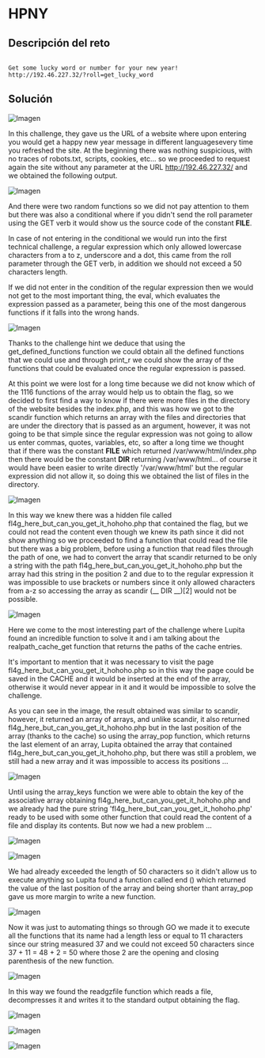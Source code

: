 # HPNY

## Descripción del reto

```

Get some lucky word or number for your new year!
http://192.46.227.32/?roll=get_lucky_word
```

## Solución

![Imagen](Images/01.png)

In this challenge, they gave us the URL of a website where upon entering you would get a happy new year message in different languages ​​every time you refreshed the site.
At the beginning there was nothing suspicious, with no traces of robots.txt, scripts, cookies, etc... so we proceeded to request again the site without any parameter at the URL http://192.46.227.32/ and we obtained the following output.

![Imagen](Images/02.png)

And there were two random functions so we did not pay attention to them but
there was also a conditional where if you didn't send the roll parameter using the GET verb
it would show us the source code of the constant __FILE__.

In case of not entering in the conditional we would run into the first technical challenge, a regular expression
which only allowed lowercase characters from a to z, underscore and a dot, this came from the roll parameter through the GET verb, in addition we should not exceed a 50 characters length.

If we did not enter in the condition of the regular expression then we would not get to the most important thing, the eval, which evaluates the expression passed as a parameter, being this one of the most dangerous functions if it falls into the wrong hands.

![Imagen](Images/03.png)

Thanks to the challenge hint we deduce that using the get_defined_functions function we could obtain all the defined functions that we could use and through print_r we could show the array of the functions that could be evaluated once the regular expression is passed.

At this point we were lost for a long time because we did not know which of the 1116 functions of the array would help us to obtain the flag, so we decided to first find a way to know if there were more files in the directory of the website besides the index.php, and this was how we got to the scandir function which returns an array with the files and directories that are under the directory that is passed as an argument, however, it was not going to be that simple since the regular expression was not going to allow us enter commas, quotes, variables, etc, so after a long time we thought that if there was the constant __FILE__ which returned /var/www/html/index.php then there would be the constant __DIR__ returning /var/www/html... of course it would have been easier to write directly '/var/www/html' but the regular expression did not allow it, so doing this we obtained the list of files in the directory.

![Imagen](Images/04.png)

In this way we knew there was a hidden file called fl4g_here_but_can_you_get_it_hohoho.php that contained the flag, but we could not read the content even though we knew its path since it did not show anything so we proceeded to find a function that could read the file but there was a big problem, before using a function that read files through the path of one, we had to convert the array that scandir returned to be only a string with the path fl4g_here_but_can_you_get_it_hohoho.php but the array had this string in the position 2 and due to to the regular expression it was impossible to use brackets or numbers since it only allowed characters from a-z so accessing the array as scandir (__ DIR __)[2] would not be possible.

![Imagen](Images/05.png)

Here we come to the most interesting part of the challenge where Lupita found an incredible function to solve it and i am talking about the realpath_cache_get function that returns the paths of the cache entries.

It's important to mention that it was necessary to visit the page fl4g_here_but_can_you_get_it_hohoho.php so in this way the page could be saved in the CACHE and it would be inserted at the end of the array, otherwise it would never appear in it and it would be impossible to solve the challenge.

As you can see in the image, the result obtained was similar to scandir, however, it returned an array of arrays, and unlike scandir, it also returned fl4g_here_but_can_you_get_it_hohoho.php but in the last position of the array (thanks to the cache) so using the array_pop function, which returns the last element of an array, Lupita obtained the array that contained fl4g_here_but_can_you_get_it_hohoho.php, but there was still a problem, we still had a new array and it was impossible to access its positions ...

![Imagen](Images/06.png)

Until using the array_keys function we were able to obtain the key of the associative array obtaining fl4g_here_but_can_you_get_it_hohoho.php and we already had the pure string 'fl4g_here_but_can_you_get_it_hohoho.php' ready to be used with some other function that could read the content of a file and display its contents. 
But now we had a new problem ...

![Imagen](Images/07.png)

![Imagen](Images/08.png)

We had already exceeded the length of 50 characters so it didn't allow us to execute anything so Lupita found a function called end () which returned the value of the last position of the array and being shorter thant array_pop gave us more margin to write a new function.

![Imagen](Images/09.png)

Now it was just to automating things so through GO we made it to execute all the functions that its name had a length less or equal to 11 characters since our string measured 37 and we could not exceed 50 characters since
37 + 11 = 48 + 2 = 50 where those 2 are the opening and closing parenthesis of the new function.

![Imagen](Images/10.png)

In this way we found the readgzfile function which reads a file, decompresses it and writes it to the standard output  obtaining the flag.

![Imagen](Images/11.png)

![Imagen](Images/12.png)

![Imagen](https://thumbs.gfycat.com/AnotherAjarEmperorshrimp-size_restricted.gif)